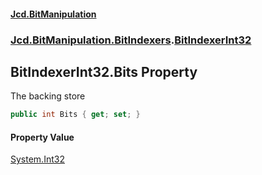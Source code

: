 #### [Jcd.BitManipulation](index.md 'index')
### [Jcd.BitManipulation.BitIndexers](Jcd.BitManipulation.BitIndexers.md 'Jcd.BitManipulation.BitIndexers').[BitIndexerInt32](Jcd.BitManipulation.BitIndexers.BitIndexerInt32.md 'Jcd.BitManipulation.BitIndexers.BitIndexerInt32')

## BitIndexerInt32.Bits Property

The backing store

```csharp
public int Bits { get; set; }
```

#### Property Value
[System.Int32](https://docs.microsoft.com/en-us/dotnet/api/System.Int32 'System.Int32')